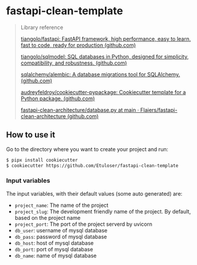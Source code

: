 # fastapi-clean-template

> Library reference
>
> [tiangolo/fastapi: FastAPI framework, high performance, easy to learn, fast to code, ready for production (github.com)](https://github.com/tiangolo/fastapi)
>
> [tiangolo/sqlmodel: SQL databases in Python, designed for simplicity, compatibility, and robustness. (github.com)](https://github.com/tiangolo/sqlmodel)
>
> [sqlalchemy/alembic: A database migrations tool for SQLAlchemy. (github.com)](https://github.com/sqlalchemy/alembic)
>
> [audreyfeldroy/cookiecutter-pypackage: Cookiecutter template for a Python package. (github.com)](https://github.com/audreyfeldroy/cookiecutter-pypackage)
>
> [fastapi-clean-architecture/database.py at main · Flaiers/fastapi-clean-architecture (github.com)](https://github.com/Flaiers/fastapi-clean-architecture/blob/main/internal/config/database.py)

## How to use it

Go to the directory where you want to create your project and run:

```bash
$ pipx install cookiecutter
$ cookiecutter https://github.com/Etuloser/fastapi-clean-template
```

### Input variables

The input variables, with their default values (some auto generated) are:

- `project_name`: The name of the project
- `project_slug`: The development friendly name of the project. By default, based on the project name
- `project_port`: The port of the project serverd by uvicorn
- `db_user`: username of mysql database
- `db_pass`: password of mysql database
- `db_host`: host of mysql database
- `db_port`: port of mysql database
- `db_name`: name of mysql database